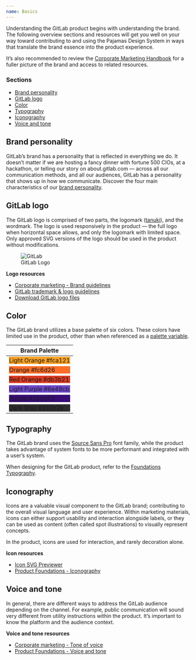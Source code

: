 ```yaml
---
name: Basics
---
```


Understanding the GitLab product begins with understanding the brand. The following 
overview sections and resources will get you well on your way toward contributing 
to and using the Pajamas Design System in ways that translate the brand essence 
into the product experience.

It’s also recommended to review the [Corporate Marketing Handbook](https://about.gitlab.com/handbook/marketing/corporate-marketing/) 
for a fuller picture of the brand and access to related resources.

### Sections

- [Brand personality](#brand-personality)
- [GitLab logo](#gitlab-logo)
- [Color](#color)
- [Typography](#typography)
- [Iconography](#iconography)
- [Voice and tone](#voice-and-tone)

## Brand personality
GitLab’s brand has a personality that is reflected in everything we do. It doesn’t 
matter if we are hosting a fancy dinner with fortune 500 CIOs, at a hackathon, 
or telling our story on about.gitlab.com — across all our communication methods, 
and all our audiences, GitLab has a personality that shows up in how we communicate. 
Discover the four main characteristics of our [brand personality](https://about.gitlab.com/handbook/marketing/corporate-marketing/#brand-personality).

## GitLab logo
The GitLab logo is comprised of two parts, the logomark ([tanuki](https://about.gitlab.com/handbook/marketing/corporate-marketing/#the-tanuki)), 
and the wordmark. The logo is used responsively in the product — the full logo 
when horizontal space allows, and only the logomark with limited space. Only 
approved SVG versions of the logo should be used in the product without modifications.

<figure class="figure" role="figure" aria-label="GitLab Logo">
  <img class="figure-img p-a-5" src="/img/brand/gitlab-logo-gray-rgb.svg" alt="GitLab" role="img" />
  <figcaption class="figure-caption">GitLab Logo</figcaption>
</figure>

**Logo resources**
- [Corporate marketing - Brand guidelines](https://about.gitlab.com/handbook/marketing/corporate-marketing/#brand-guidelines)
- [GitLab trademark & logo guidelines](https://about.gitlab.com/handbook/marketing/corporate-marketing/#brand-guidelines)
- [Download GitLab logo files](https://about.gitlab.com/press/press-kit/)

## Color
The GitLab brand utilizes a base palette of six colors. These colors have limited 
use in the product, other than when referenced as a [palette variable](https://design.gitlab.com/product-foundations/colors).

| Brand Palette |
| ------ |
| <div class="color-overview p-a-3" style="background-color:#fca121;"><span class="variable">Light Orange</span> <span class="hex f-small">#fca121</span></div> |
| <div class="color-overview p-a-3" style="background-color:#fc6d26;"><span class="variable">Orange</span> <span class="hex f-small f-inverted">#fc6d26</span></div> |
| <div class="color-overview p-a-3" style="background-color:#db3b21;"><span class="variable f-inverted">Red Orange</span> <span class="hex f-small f-inverted">#db3b21</span></div> |
| <div class="color-overview p-a-3" style="background-color:#6e49cb;"><span class="variable f-inverted">Light Purple</span> <span class="hex f-small f-inverted">#6e49cb</span></div> |
| <div class="color-overview p-a-3" style="background-color:#380d75;"><span class="variable f-inverted">Purple</span> <span class="hex f-small f-inverted">#380d75</span></div> |
| <div class="color-overview p-a-3" style="background-color:#2e2e2e;"><span class="variable f-inverted">Dark Gray</span> <span class="hex f-small f-inverted">#2e2e2e</span></div> |

## Typography
The GitLab brand uses the [Source Sans Pro](https://fonts.google.com/specimen/Source+Sans+Pro) 
font family, while the product takes advantage of system fonts to be more 
performant and integrated with a user’s system.

When designing for the GitLab product, refer to the [Foundations Typography](https://design.gitlab.com/product-foundations/typography).

## Iconography
Icons are a valuable visual component to the GitLab brand; contributing to the 
overall visual language and user experience. Within marketing materials, icons 
can either support usability and interaction alongside labels, or they can be 
used as content (often called spot illustrations) to visually represent concepts.

In the product, icons are used for interaction, and rarely decoration alone.

**Icon resources**
- [Icon SVG Previewer](http://gitlab-org.gitlab.io/gitlab-svgs/)
- [Product Foundations - Iconography](https://design.gitlab.com/product-foundations/iconography)

## Voice and tone
In general, there are different ways to address the GitLab audience depending on 
the channel. For example, public communication will sound very different from 
utility instructions within the product. It’s important to know the platform and 
the audience context.

**Voice and tone resources**
- [Corporate marketing  - Tone of voice](https://about.gitlab.com/handbook/marketing/corporate-marketing/#tone-of-voice)
- [Product Foundations - Voice and tone](https://design.gitlab.com/content/voice-tone)
